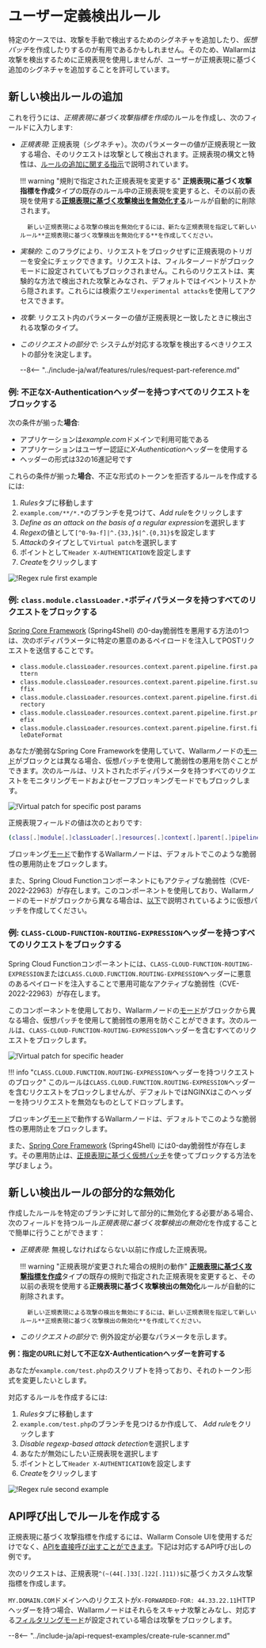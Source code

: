 [link-regex]:       https://github.com/yandex/pire

[img-regex-example1]:       ../../images/user-guides/rules/regex-rule-1.png
[img-regex-example2]:       ../../images/user-guides/rules/regex-rule-2.png
[img-regex-id]:             ../../images/user-guides/rules/regex-id.png

# ユーザー定義検出ルール

特定のケースでは、攻撃を手動で検出するためのシグネチャを追加したり、*仮想パッチ*を作成したりするのが有用であるかもしれません。そのため、Wallarmは攻撃を検出するために正規表現を使用しませんが、ユーザーが正規表現に基づく追加のシグネチャを追加することを許可しています。

## 新しい検出ルールの追加

これを行うには、*正規表現に基づく攻撃指標を作成*のルールを作成し、次のフィールドに入力します:

* *正規表現*: 正規表現（シグネチャ）。次のパラメーターの値が正規表現と一致する場合、そのリクエストは攻撃として検出されます。正規表現の構文と特性は、[ルールの追加に関する指示](add-rule.md#condition-type-regex)で説明されています。

    !!! warning "規則で指定された正規表現を変更する"
        **正規表現に基づく攻撃指標を作成**タイプの既存のルール中の正規表現を変更すると、その以前の表現を使用する[**正規表現に基づく攻撃検出を無効化する**](#partial-disabling-of-a-new-detection-rule)ルールが自動的に削除されます。

        新しい正規表現による攻撃の検出を無効化するには、新たな正規表現を指定して新しいルール**正規表現に基づく攻撃検出を無効化する**を作成してください。

* *実験的*: このフラグにより、リクエストをブロックせずに正規表現のトリガーを安全にチェックできます。リクエストは、フィルターノードがブロックモードに設定されていてもブロックされません。これらのリクエストは、実験的な方法で検出された攻撃とみなされ、デフォルトではイベントリストから隠されます。これらには検索クエリ`experimental attacks`を使用してアクセスできます。

* *攻撃*: リクエスト内のパラメーターの値が正規表現と一致したときに検出される攻撃のタイプ。

* *このリクエストの部分で*: システムが対応する攻撃を検出するべきリクエストの部分を決定します。

    --8<-- "../include-ja/waf/features/rules/request-part-reference.md"

### 例: 不正なX-Authenticationヘッダーを持つすべてのリクエストをブロックする

次の条件が揃った**場合**:

* アプリケーションは*example.com*ドメインで利用可能である
* アプリケーションはユーザー認証に*X-Authentication*ヘッダーを使用する
* ヘッダーの形式は32の16進記号です

これらの条件が揃った**場合**、不正な形式のトークンを拒否するルールを作成するには:

1. *Rules*タブに移動します
2. `example.com/**/*.*`のブランチを見つけて、*Add rule*をクリックします
3. *Define as an attack on the basis of a regular expression*を選択します
4. *Regex*の値として`[^0-9a-f]|^.{33,}$|^.{0,31}$`を設定します
5. *Attack*のタイプとして`Virtual patch`を選択します
6. ポイントとして`Header X-AUTHENTICATION`を設定します
7. *Create*をクリックします

![!Regex rule first example][img-regex-example1]

### 例: `class.module.classLoader.*`ボディパラメータを持つすべてのリクエストをブロックする

[Spring Core Framework](https://docs.spring.io/spring-framework/docs/3.2.x/spring-framework-reference/html/overview.html) (Spring4Shell) の0-day脆弱性を悪用する方法の1つは、次のボディパラメータに特定の悪意のあるペイロードを注入してPOSTリクエストを送信することです。

* `class.module.classLoader.resources.context.parent.pipeline.first.pattern`
* `class.module.classLoader.resources.context.parent.pipeline.first.suffix`
* `class.module.classLoader.resources.context.parent.pipeline.first.directory`
* `class.module.classLoader.resources.context.parent.pipeline.first.prefix`
* `class.module.classLoader.resources.context.parent.pipeline.first.fileDateFormat`

あなたが脆弱なSpring Core Frameworkを使用していて、Wallarmノードの[モード](../../admin-en/configure-wallarm-mode.md#available-filtration-modes)がブロックとは異なる場合、仮想パッチを使用して脆弱性の悪用を防ぐことができます。次のルールは、リストされたボディパラメータを持つすべてのリクエストをモニタリングモードおよびセーフブロッキングモードでもブロックします。

![!Virtual patch for specific post params](../../images/user-guides/rules/regexp-rule-post-params-spring.png)

正規表現フィールドの値は次のとおりです:

```bash
(class[.]module[.]classLoader[.]resources[.]context[.]parent[.]pipeline[.]first[.])(pattern|suffix|directory|prefix|fileDateFormat)
```

ブロッキング[モード](../../admin-en/configure-wallarm-mode.md#available-filtration-modes)で動作するWallarmノードは、デフォルトでこのような脆弱性の悪用防止をブロックします。

また、Spring Cloud Functionコンポーネントにもアクティブな脆弱性（CVE-2022-22963）が存在します。このコンポーネントを使用しており、Wallarmノードのモードがブロックから異なる場合は、[以下](#example-block-all-requests-with-the-class-cloud-function-routing-expression-header)で説明されているように仮想パッチを作成してください。

### 例: `CLASS-CLOUD-FUNCTION-ROUTING-EXPRESSION`ヘッダーを持つすべてのリクエストをブロックする

Spring Cloud Functionコンポーネントには、`CLASS-CLOUD-FUNCTION-ROUTING-EXPRESSION`または`CLASS.CLOUD.FUNCTION.ROUTING-EXPRESSION`ヘッダーに悪意のあるペイロードを注入することで悪用可能なアクティブな脆弱性（CVE-2022-22963）が存在します。

このコンポーネントを使用しており、Wallarmノードの[モード](../../admin-en/configure-wallarm-mode.md#available-filtration-modes)がブロックから異なる場合、仮想パッチを使用して脆弱性の悪用を防ぐことができます。次のルールは、`CLASS-CLOUD-FUNCTION-ROUTING-EXPRESSION`ヘッダーを含むすべてのリクエストをブロックします。

![!Virtual patch for specific header](../../images/user-guides/rules/regexp-rule-header-spring.png)

!!! info "`CLASS.CLOUD.FUNCTION.ROUTING-EXPRESSION`ヘッダーを持つリクエストのブロック"
    このルールは`CLASS.CLOUD.FUNCTION.ROUTING-EXPRESSION`ヘッダーを含むリクエストをブロックしませんが、デフォルトではNGINXはこのヘッダーを持つリクエストを無効なものとしてドロップします。

ブロッキング[モード](../../admin-en/configure-wallarm-mode.md#available-filtration-modes)で動作するWallarmノードは、デフォルトでこのような脆弱性の悪用防止をブロックします。

また、[Spring Core Framework](https://docs.spring.io/spring-framework/docs/3.2.x/spring-framework-reference/html/overview.html) (Spring4Shell) には0-day脆弱性が存在します。その悪用防止は、[正規表現に基づく仮想パッチ](#example-block-all-requests-with-the-class-module-class-loader-body-parameters)を使ってブロックする方法を学びましょう。

## 新しい検出ルールの部分的な無効化

作成したルールを特定のブランチに対して部分的に無効化する必要がある場合、次のフィールドを持つルール*正規表現に基づく攻撃検出の無効化*を作成することで簡単に行うことができます：

- *正規表現*: 無視しなければならない以前に作成した正規表現。

    !!! warning "正規表現が変更された場合の規則の動作"
        [**正規表現に基づく攻撃指標を作成**](#adding-a-new-detection-rule)タイプの既存の規則で指定された正規表現を変更すると、その以前の表現を使用する**正規表現に基づく攻撃検出の無効化**ルールが自動的に削除されます。

        新しい正規表現による攻撃の検出を無効にするには、新しい正規表現を指定して新しいルール**正規表現に基づく攻撃検出の無効化**を作成してください。

- *このリクエストの部分で*: 例外設定が必要なパラメータを示します。

**例：指定のURLに対して不正なX-Authenticationヘッダーを許可する**

あなたが`example.com/test.php`のスクリプトを持っており、それのトークン形式を変更したいとします。

対応するルールを作成するには:

1. *Rules*タブに移動します
1. `example.com/test.php`のブランチを見つけるか作成して、 *Add rule*をクリックします
1. *Disable regexp-based attack detection*を選択します
1. あなたが無効にしたい正規表現を選択します
1. ポイントとして`Header X-AUTHENTICATION`を設定します
1. *Create*をクリックします

![!Regex rule second example][img-regex-example2]

## API呼び出しでルールを作成する

正規表現に基づく攻撃指標を作成するには、Wallarm Console UIを使用するだけでなく、[APIを直接呼び出すことができます](../../api/overview.md)。下記は対応するAPI呼び出しの例です。

次のリクエストは、正規表現`^(~(44[.]33[.]22[.]11))$`に基づくカスタム攻撃指標を作成します。

`MY.DOMAIN.COM`ドメインへのリクエストが`X-FORWARDED-FOR: 44.33.22.11`HTTPヘッダーを持つ場合、Wallarmノードはそれらをスキャナ攻撃とみなし、対応する[フィルタリングモード](../../admin-en/configure-wallarm-mode.md)が設定されている場合は攻撃をブロックします。

--8<-- "../include-ja/api-request-examples/create-rule-scanner.md"